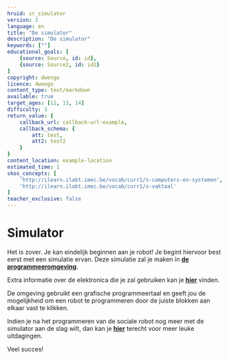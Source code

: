 ```yaml
---
hruid: sr_simulator
version: 3
language: en
title: "De simulator"
description: "De simulator"
keywords: [""]
educational_goals: [
    {source: Source, id: id}, 
    {source: Source2, id: id2}
]
copyright: dwengo
licence: dwengo
content_type: text/markdown
available: true
target_ages: [12, 13, 14]
difficulty: 3
return_value: {
    callback_url: callback-url-example,
    callback_schema: {
        att: test,
        att2: test2
    }
}
content_location: example-location
estimated_time: 1
skos_concepts: [
    'http://ilearn.ilabt.imec.be/vocab/curr1/s-computers-en-systemen', 
    'http://ilearn.ilabt.imec.be/vocab/curr1/s-vaktaal'
]
teacher_exclusive: false
---
```

# Simulator
Het is zover. Je kan eindelijk beginnen aan je robot! Je begint hiervoor best eerst met een simulatie ervan. Deze simulatie zal je maken in [**de programmeeromgeving**](https://blockly.dwengo.org).

Extra informatie over de elektronica die je zal gebruiken kan je [**hier**](embed/Leerlingenfiches.pdf "fiches") vinden.

De omgeving gebruikt een grafische programmeertaal en geeft jou de mogelijkheid om een robot te programmeren door de juiste blokken aan elkaar vast te klikken.

Indien je na het programmeren van de sociale robot nog meer met de simulator aan de slag wilt, dan kan je [**hier**](https://www.dwengo.org/starttodwenguino/ "StartTodwenguino") terecht voor meer leuke uitdagingen.

Veel succes!